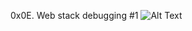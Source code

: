 0x0E. Web stack debugging #1
![Alt Text](https://s3.amazonaws.com/intranet-projects-files/holbertonschool-sysadmin_devops/271/B4eeypV.jpg)
